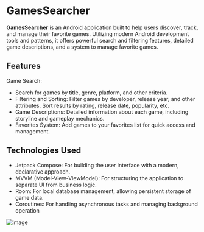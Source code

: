 # GamesSearcher #


**GamesSearcher** is an Android application built to help users discover, track, and manage their favorite games. Utilizing modern Android development tools and patterns, it offers powerful search and filtering features, detailed game descriptions, and a system to manage favorite games.

## Features ##
Game Search:

- Search for games by title, genre, platform, and other criteria.
- Filtering and Sorting: Filter games by developer, release year, and other attributes. Sort results by rating, release date, popularity, etc.
- Game Descriptions: Detailed information about each game, including storyline and gameplay mechanics.
- Favorites System: Add games to your favorites list for quick access and management.
## Technologies Used ##
- Jetpack Compose: For building the user interface with a modern, declarative approach.
- MVVM (Model-View-ViewModel): For structuring the application to separate UI from business logic.
- Room: For local database management, allowing persistent storage of game data.
- Coroutines: For handling asynchronous tasks and managing background operation

![image](https://github.com/user-attachments/assets/73faf4b2-da8d-4048-86de-c769777990ee)
